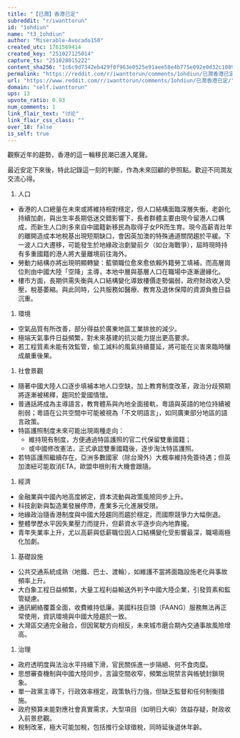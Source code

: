 ```yaml
---
title: "【已潤】香港已定"
subreddit: "r/iwanttorun"
id: "1ohdiun"
name: "t3_1ohdiun"
author: "Miserable-Avocado150"
created_utc: 1761569414
created_key: "251027125014"
capture_ts: "251028015222"
content_sha256: "1c6c9d7342eb429f0f963e0525e91aee58e4b775e092e0d32c10898dcef388ab"
permalink: "https://reddit.com/r/iwanttorun/comments/1ohdiun/已潤香港已定/"
url: "https://www.reddit.com/r/iwanttorun/comments/1ohdiun/已潤香港已定/"
domain: "self.iwanttorun"
ups: 13
upvote_ratio: 0.93
num_comments: 1
link_flair_text: "讨论"
link_flair_css_class: ""
over_18: false
is_self: true
---
```


觀察近年的趨勢，香港的這一輪移民潮已進入尾聲。

最近安定下來後，特此記錄這一刻的判斷，作為未來回顧的參照點。歡迎不同潤友交流心得。

1.  人口

- 香港的人口總量在未來或將維持相對穩定，但人口結構面臨深層失衡。老齡化持續加劇，與出生率長期低迷交錯影響下，長者群體主要由現今留港人口構成，而新生人口則多來自中國籍新移民為取得子女PR而生育。現今高薪青壯年的離開造成本地稅基出現短期缺口，會因英加澳的特殊通道關閉趨於平緩。下一波人口大遷移，可能發生於地緣政治劇變前夕（如台海戰爭），屆時現時持有多重國籍的港人將大量離境前往海外。
- 勞動力結構亦將出現明顯轉變：藍領職位愈來愈依賴外籍勞工填補，而高層崗位則由中國大陸「空降」主導，本地中層與基層人口在職場中逐漸邊緣化。
- 樓市方面，長期供需失衡與人口結構變化導致樓價走勢偏弱，政府財政收入受壓，稅基萎縮。與此同時，公共服務如醫療、教育及退休保障的資源負擔日益沉重。

1.  環境

- 空氣品質有所改善，部分得益於廣東地區工業排放的減少。
- 極端天氣事件日益頻繁，對未來基建的抗災能力提出更高要求。
- 若工程質素未能有效監管，偷工減料的風氣持續蔓延，將可能在災害來臨時釀成嚴重後果。

1.  社會景觀

- 隨著中國大陸人口逐步填補本地人口空缺，加上教育制度改革，政治分歧預期將逐漸被稀釋，趨同於愛國情懷。
- 普通話將成為主導語言，教育體系與內地全面接軌，粵語與英語的地位持續被削弱；粵語在公共空間中可能被視為「不文明語言」，如同廣東部分地區的語言政策。
- 特區護照制度未來可能出現兩種走向：
  - 維持現有制度，方便通過特區護照的官二代保留雙重國籍；
  - 或中國修改憲法，正式承認雙重國籍後，逐步淘汰特區護照。
- 若特區護照繼續存在，亞洲多數國家（除台灣外）大概率維持免簽待遇；但英加澳紐可能取消ETA，歐盟申根則有大機會跟隨。

1.  經濟

- 金融業與中國內地高度綁定，資本流動與政策風險同步上升。
- 科技創新與製造業發展停滯，產業多元化進展受限。
- 地緣政治隨香港制度與中國大陸趨同而趨於穩定，而國際競爭力大幅倒退。
- 整體學歷水平因失業壓力而提升，但薪資水平逐步向內地靠攏。
- 青年失業率上升，尤以高薪與低薪職位因人口結構變化受影響最深，職場兩極化加劇。

1.  基礎設施

- 公共交通系統成熟（地鐵、巴士、渡輪），如維護不當將面臨設施老化與事故頻率上升。
- 大白象工程日益頻繁，大量工程利益輸送外判予中國大陸企業，引發質素和監管疑慮。
- 通訊網絡覆蓋全面，收費維持低廉。美國科技巨頭（FAANG）服務無法再正常使用，資訊環境與中國大陸趨於一致。
- 大灣區交通完全融合，但因駕駛方向相反，未來城市磨合期內交通事故風險增高。

1.  治理

- 政府透明度與法治水平持續下滑，官民關係進一步隔絕、何不食肉糜。
- 思想審查機制與中國大陸同步，言論空間收窄，頻繁出現禁言與帳號封鎖現象。
- 單一政黨主導下，行政效率穩定，政策執行力強，但缺乏監督和任何制衡措施。
- 政府預算未能對應社會真實需求，大型項目（如明日大嶼）效益存疑，財政收入前景悲觀。
- 稅制改革，極大可能加稅，包括推行全球徵稅，同時延後退休年齡。
